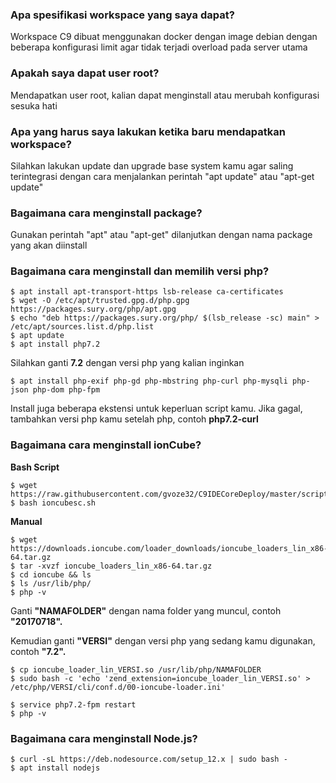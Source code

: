 ### Apa spesifikasi workspace yang saya dapat?
Workspace C9 dibuat menggunakan docker dengan image debian dengan beberapa konfigurasi limit agar tidak terjadi overload pada server utama

### Apakah saya dapat user root?
Mendapatkan user root, kalian dapat menginstall atau merubah konfigurasi sesuka hati

### Apa yang harus saya lakukan ketika baru mendapatkan workspace?
Silahkan lakukan update dan upgrade base system kamu agar saling terintegrasi dengan cara menjalankan perintah "apt update" atau "apt-get update"

### Bagaimana cara menginstall package?
Gunakan perintah "apt" atau "apt-get" dilanjutkan dengan nama package yang akan diinstall

### Bagaimana cara menginstall dan memilih versi php?
```
$ apt install apt-transport-https lsb-release ca-certificates
$ wget -O /etc/apt/trusted.gpg.d/php.gpg https://packages.sury.org/php/apt.gpg
$ echo "deb https://packages.sury.org/php/ $(lsb_release -sc) main" > /etc/apt/sources.list.d/php.list
$ apt update
$ apt install php7.2
```
Silahkan ganti **7.2** dengan versi php yang kalian inginkan
```
$ apt install php-exif php-gd php-mbstring php-curl php-mysqli php-json php-dom php-fpm
```
Install juga beberapa ekstensi untuk keperluan script kamu. Jika gagal, tambahkan versi php kamu setelah php, contoh **php7.2-curl**

### Bagaimana cara menginstall ionCube?

**Bash Script**
```
$ wget https://raw.githubusercontent.com/gvoze32/C9IDECoreDeploy/master/scripts/ioncubesc.sh
$ bash ioncubesc.sh
```

**Manual**

```
$ wget https://downloads.ioncube.com/loader_downloads/ioncube_loaders_lin_x86-64.tar.gz
$ tar -xvzf ioncube_loaders_lin_x86-64.tar.gz
$ cd ioncube && ls
$ ls /usr/lib/php/
$ php -v
```
Ganti **"NAMAFOLDER"** dengan nama folder yang muncul, contoh **"20170718".**

Kemudian ganti **"VERSI"** dengan versi php yang sedang kamu digunakan, contoh **"7.2".**
```
$ cp ioncube_loader_lin_VERSI.so /usr/lib/php/NAMAFOLDER
$ sudo bash -c 'echo 'zend_extension=ioncube_loader_lin_VERSI.so' > /etc/php/VERSI/cli/conf.d/00-ioncube-loader.ini'
```
```
$ service php7.2-fpm restart
$ php -v
```

### Bagaimana cara menginstall Node.js?
```
$ curl -sL https://deb.nodesource.com/setup_12.x | sudo bash -
$ apt install nodejs
```
